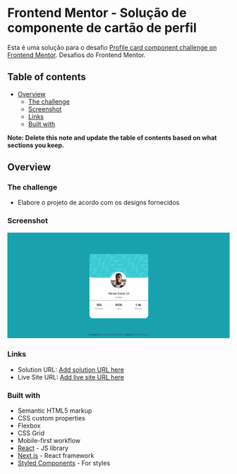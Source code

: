 # Frontend Mentor - Solução de componente de cartão de perfil

Esta é uma solução para o desafio [Profile card component challenge on Frontend Mentor](https://www.frontendmentor.io/challenges/profile-card-component-cfArpWshJ).  Desafios do Frontend Mentor.

## Table of contents

- [Overview](#overview)
  - [The challenge](#the-challenge)
  - [Screenshot](#screenshot)
  - [Links](#links)
  - [Built with](#built-with)


**Note: Delete this note and update the table of contents based on what sections you keep.**

## Overview

### The challenge

- Elabore o projeto de acordo com os designs fornecidos

### Screenshot

![](./images\Projeto.png)


### Links

- Solution URL: [Add solution URL here](https://your-solution-url.com)
- Live Site URL: [Add live site URL here](https://your-live-site-url.com)


### Built with

- Semantic HTML5 markup
- CSS custom properties
- Flexbox
- CSS Grid
- Mobile-first workflow
- [React](https://reactjs.org/) - JS library
- [Next.js](https://nextjs.org/) - React framework
- [Styled Components](https://styled-components.com/) - For styles




